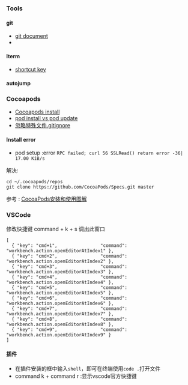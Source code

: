 ### Tools

#### git
* [git document](https://git-scm.com/book/zh/v2)
* 
#### Iterm
* [shortcut key](https://cnbin.github.io/blog/2015/06/20/iterm2-kuai-jie-jian-da-quan/)

#### autojump

### Cocoapods
* [Cocoapods install](http://www.jianshu.com/p/00107eb5449b)
* [pod install vs pod update](https://guides.cocoapods.org/using/pod-install-vs-update.html)
* [忽略特殊文件.gitignore](http://www.liaoxuefeng.com/wiki/0013739516305929606dd18361248578c67b8067c8c017b000/0013758404317281e54b6f5375640abbb11e67be4cd49e0000)

#### Install error 
* pod setup :error `RPC failed; curl 56 SSLRead() return error -36| 17.00 KiB/s`

解决:

```
cd ~/.cocoapods/repos
git clone https://github.com/CocoaPods/Specs.git master
```
参考 : [CocoaPods安装和使用图解](http://www.jianshu.com/p/06e6b7670a91)

### VSCode
修改快捷键
command + k + s 调出此窗口
```
[
  { "key": "cmd+1",                "command": "workbench.action.openEditorAtIndex1" },
  { "key": "cmd+2",                "command": "workbench.action.openEditorAtIndex2" },
  { "key": "cmd+3",                "command": "workbench.action.openEditorAtIndex3" },
  { "key": "cmd+4",                "command": "workbench.action.openEditorAtIndex4" },
  { "key": "cmd+5",                "command": "workbench.action.openEditorAtIndex5" },
  { "key": "cmd+6",                "command": "workbench.action.openEditorAtIndex6" },
  { "key": "cmd+7",                "command": "workbench.action.openEditorAtIndex7" },
  { "key": "cmd+8",                "command": "workbench.action.openEditorAtIndex8" },
  { "key": "cmd+9",                "command": "workbench.action.openEditorAtIndex9" }  
]
```

#### 插件
* 在插件安装的框中输入`shell`，即可在终端使用`code .`打开文件
* command k + command r :显示vscode官方快捷键